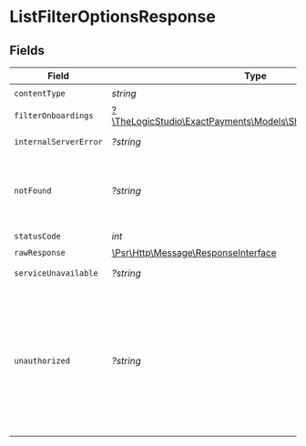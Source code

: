# ListFilterOptionsResponse


## Fields

| Field                                                                                                                                                                                       | Type                                                                                                                                                                                        | Required                                                                                                                                                                                    | Description                                                                                                                                                                                 |
| ------------------------------------------------------------------------------------------------------------------------------------------------------------------------------------------- | ------------------------------------------------------------------------------------------------------------------------------------------------------------------------------------------- | ------------------------------------------------------------------------------------------------------------------------------------------------------------------------------------------- | ------------------------------------------------------------------------------------------------------------------------------------------------------------------------------------------- |
| `contentType`                                                                                                                                                                               | *string*                                                                                                                                                                                    | :heavy_check_mark:                                                                                                                                                                          | N/A                                                                                                                                                                                         |
| `filterOnboardings`                                                                                                                                                                         | [?\TheLogicStudio\ExactPayments\Models\Shared\FilterOnboardings](../../models/shared/FilterOnboardings.md)                                                                                  | :heavy_minus_sign:                                                                                                                                                                          | **OK**                                                                                                                                                                                      |
| `internalServerError`                                                                                                                                                                       | *?string*                                                                                                                                                                                   | :heavy_minus_sign:                                                                                                                                                                          | **Internal Server Error**<br/>                                                                                                                                                              |
| `notFound`                                                                                                                                                                                  | *?string*                                                                                                                                                                                   | :heavy_minus_sign:                                                                                                                                                                          | **Not Found**\<br/>\<br/>When you'll get `404 Not Found` response:<br/>- The Organization doesn't exist.<br/>                                                                               |
| `statusCode`                                                                                                                                                                                | *int*                                                                                                                                                                                       | :heavy_check_mark:                                                                                                                                                                          | N/A                                                                                                                                                                                         |
| `rawResponse`                                                                                                                                                                               | [\Psr\Http\Message\ResponseInterface](https://www.php-fig.org/psr/psr-7/#33-psrhttpmessageresponseinterface)                                                                                | :heavy_minus_sign:                                                                                                                                                                          | N/A                                                                                                                                                                                         |
| `serviceUnavailable`                                                                                                                                                                        | *?string*                                                                                                                                                                                   | :heavy_minus_sign:                                                                                                                                                                          | **Service Unavailable**<br/>                                                                                                                                                                |
| `unauthorized`                                                                                                                                                                              | *?string*                                                                                                                                                                                   | :heavy_minus_sign:                                                                                                                                                                          | **Unauthorized**\<br/>\<br/>When you'll get `401 Unauthorized` response:<br/>- The User or Application Token is invalid.<br/>- User or Application Token doesn't have the permission to view the Accounts.<br/> |